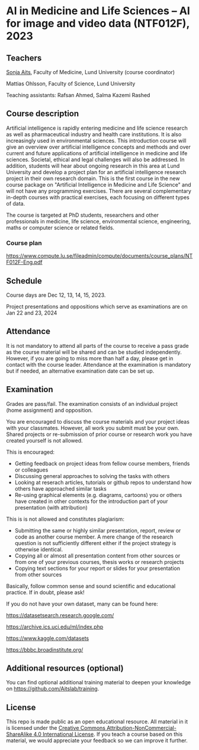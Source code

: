 # AI in Medicine and Life Sciences – AI for image and video data (NTF012F), 2023

## Teachers
[Sonja Aits](https://github.com/SonjaAits), Faculty of Medicine, Lund University (course coordinator)

Mattias Ohlsson, Faculty of Science, Lund University

Teaching assistants: Rafsan Ahmed, Salma Kazemi Rashed


## Course description

Artificial intelligence is rapidly entering medicine and life science research as well as pharmaceutical industry and health care institutions. It is also increasingly used in environmental sciences. This introduction course will give an overview over artificial intelligence concepts and methods and over current and future applications of artificial intelligence in medicine and life sciences. Societal, ethical and legal challenges will also be addressed. In addition, students will hear about ongoing research in this area at Lund University and develop a project plan for an artificial intelligence research project in their own research domain. This is the first course in the new course package on "Artificial Intelligence in Medicine and Life Science" and will not have any programming exercises. There are several complementary in-depth courses with practical exercises, each focusing on different types of data.

The course is targeted at PhD students, researchers and other professionals in medicine, life science, environmental science, engineering, maths or computer science or related fields.

### Course plan
https://www.compute.lu.se/fileadmin/compute/documents/course_plans/NTF012F-Eng.pdf

## Schedule

Course days are Dec 12, 13, 14, 15, 2023. 

Project presentations and oppositions which serve as examinations are on Jan 22 and 23, 2024


## Attendance
It is not mandatory to attend all parts of the course to receive a pass grade as the course material will be shared and can be studied independently. However, if you are going to miss more than half a day, please get in contact with the course leader. Attendance at the examination is mandatory but if needed, an alternative examination date can be set up.


## Examination
Grades are pass/fail. The examination consists of an individual project (home assignment) and opposition.


You are encouraged to discuss the course materials and your project ideas with your classmates. However, all work you submit must be your own. Shared projects or re-submission of prior course or research work you have created yourself is not allowed.

This is encouraged:

- Getting feedback on project ideas from fellow course members, friends or colleagues
- Discussing general approaches to solving the tasks with others
- Looking at reserach articles, tutorials or github repos to understand how others have approached similar tasks
- Re-using graphical elements (e.g. diagrams, cartoons) you or others have created in other contexts for the introduction part of your presentation (with attribution)


This is is not allowed and constitutes plagiarism:

- Submitting the same or highly similar presentation, report, review or code as another course member. A mere change of the research question is not sufficiently different either if the project strategy is otherwise identical.
- Copying all or almost all presentation content from other sources or from one of your previous courses, thesis works or research projects
- Copying text sections for your report or slides for your presentation from other sources

Basically, follow common sense and sound scientific and educational practice. If in doubt, please ask!

If you do not have your own dataset, many can be found here:

https://datasetsearch.research.google.com/

https://archive.ics.uci.edu/ml/index.php

https://www.kaggle.com/datasets

https://bbbc.broadinstitute.org/

## Additional resources (optional)
You can find optional additional training material to deepen your knowledge on https://github.com/Aitslab/training.

## License
This repo is made public as an open educational resource. All material in it is licensed under the [Creative Commons Attribution-NonCommercial-ShareAlike 4.0 International License](http://creativecommons.org/licenses/by-nc-sa/4.0/). If you teach a course based on this material, we would appreciate your feedback so we can improve it further.
